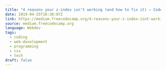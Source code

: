 ```yaml
---
title: "4 reasons your z-index isn’t working (and how to fix it) — Coder Coder"
date: 2019-04-25T16:38:07Z
link: https://medium.freecodecamp.org/4-reasons-your-z-index-isnt-working-and-how-to-fix-it-coder-coder-6bc05f103e6c?source=rss----336d898217ee---4
source: medium.freecodecamp.org
language: Webdev
tags:
  - coding
  - web-development
  - programming
  - css
  - tech
draft: false
---
```

